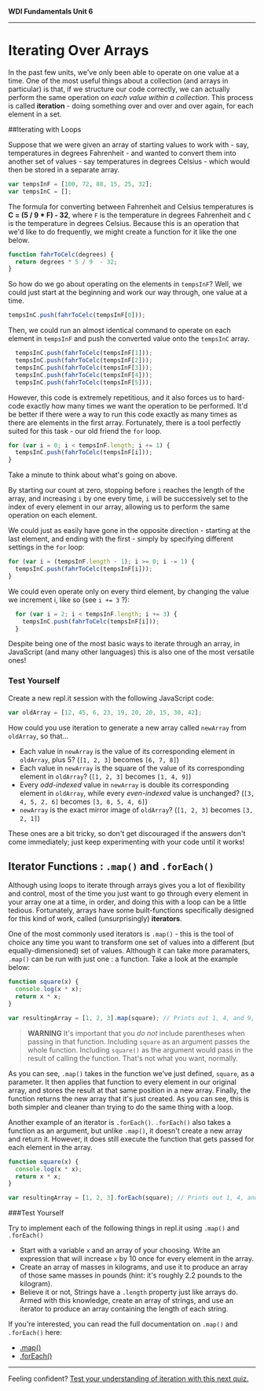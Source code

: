 **WDI Fundamentals Unit 6**

---

# Iterating Over Arrays

In the past few units, we've only been able to operate on one value at a time. One of the most useful things about a collection (and arrays in particular) is that, if we structure our code correctly, we can actually perform the same operation on *each value within a collection*. This process is called **iteration** - doing something over and over and over again, for each element in a set.

##Iterating with Loops

Suppose that we were given an array of starting values to work with - say, temperatures in degrees Fahrenheit - and wanted to convert them into another set of values - say temperatures in degrees Celsius - which would then be stored in a separate array.

```javascript
var tempsInF = [100, 72, 88, 15, 25, 32];
var tempsInC = [];
```

The formula for converting between Fahrenheit and Celsius temperatures is **C = (5 / 9 * F)  - 32**, where `F` is the temperature in degrees Fahrenheit and `C` is the temperature in degrees Celsius. Because this is an operation that we'd like to do frequently, we might create a function for it like the one below.

```javascript
function fahrToCelc(degrees) {
  return degrees * 5 / 9  - 32;
}
```
So how do we go about operating on the elements in `tempsInF`? Well, we could just start at the beginning and work our way through, one value at a time.
```javascript
tempsInC.push(fahrToCelc(tempsInF[0]));
```

Then, we could run an almost identical command to operate on each element in `tempsInF` and push the converted value onto the `tempsInC` array.

```javascript
  tempsInC.push(fahrToCelc(tempsInF[1]));
  tempsInC.push(fahrToCelc(tempsInF[2]));
  tempsInC.push(fahrToCelc(tempsInF[3]));
  tempsInC.push(fahrToCelc(tempsInF[4]));
  tempsInC.push(fahrToCelc(tempsInF[5]));
```

However, this code is extremely repetitious, and it also forces us to hard-code exactly how many times we want the operation to be performed. It'd be better if there were a way to run this code exactly as many times as there are elements in the first array. Fortunately, there is a tool perfectly suited for this task - our old friend the `for` loop.

```javascript
for (var i = 0; i < tempsInF.length; i += 1) {
  tempsInC.push(fahrToCelc(tempsInF[i]));
}
```

Take a minute to think about what's going on above.

By starting our count at zero, stopping before `i` reaches the length of the array, and increasing `i` by one every time, `i` will be successively set to the index of every element in our array, allowing us to perform the same operation on each element.

We could just as easily have gone in the opposite direction - starting at the last element, and ending with the first - simply by specifying different settings in the `for` loop:

```javascript
for (var i = (tempsInF.length - 1); i >= 0; i -= 1) {
  tempsInC.push(fahrToCelc(tempsInF[i]));
}
```

We could even operate only on every third element, by changing the value we increment i, like so (see `i += 3` ?):

```javascript
  for (var i = 2; i < tempsInF.length; i += 3) {
    tempsInC.push(fahrToCelc(tempsInF[i]));
  }
```

Despite being one of the most basic ways to iterate through an array, in JavaScript (and many other languages) this is also one of the most versatile ones!

### Test Yourself

Create a new repl.it session with the following JavaScript code:

```javascript
var oldArray = [12, 45, 6, 23, 19, 20, 20, 15, 30, 42];
```

How could you use iteration to generate a new array called `newArray` from `oldArray`, so that...
* Each value in `newArray` is the value of its corresponding element in `oldArray`, plus 5? (`[1, 2, 3]` becomes `[6, 7, 8]`)
* Each value in `newArray` is the square of the value of its corresponding element in `oldArray`? (`[1, 2, 3]` becomes `[1, 4, 9]`)
* Every *odd-indexed* value in `newArray` is double its corresponding element in `oldArray`, while every *even-indexed* value is unchanged? (`[3, 4, 5, 2, 6]` becomes `[3, 8, 5, 4, 6]`)
* `newArray` is the exact mirror image of `oldArray`? (`[1, 2, 3]` becomes `[3, 2, 1]`)

These ones are a bit tricky, so don't get discouraged if the answers don't come immediately; just keep experimenting with your code until it works!

## Iterator Functions : `.map()` and `.forEach()`

Although using loops to iterate through arrays gives you a lot of flexibility and control, most of the time you just want to go through every element in your array one at a time, in order, and doing this with a loop can be a little tedious. Fortunately, arrays have some built-functions specifically designed for this kind of work, called (unsurprisingly) **iterators**.

One of the most commonly used iterators is `.map()` - this is the tool of choice any time you want to transform one set of values into a different (but equally-dimensioned) set of values. Although it can take more paramaters, `.map()` can be run with just one : a function. Take a look at the example below:

```javascript
function square(x) {
  console.log(x * x);
  return x * x;
}

var resultingArray = [1, 2, 3].map(square); // Prints out 1, 4, and 9, then returns the array [1, 4, 9] and stores it in resultingArray
```

>**WARNING** It's important that you *do not* include parentheses when passing in that function. Including `square` as an argument passes the whole function. Including `square()` as the argument would pass in the result of calling the function. That's not what you want, normally.

As you can see, `.map()` takes in the function we've just defined, `square`, as a parameter. It then applies that function to every element in our original array, and stores the result at that same position in a new array. Finally, the function returns the new array that it's just created. As you can see, this is both simpler and cleaner than trying to do the same thing with a loop.

Another example of an iterator is `.forEach()`. `.forEach()` also takes a function as an argument, but unlike `.map()`, it doesn't create a new array and return it. However, it does still execute the function that gets passed for each element in the array.

```javascript
function square(x) {
  console.log(x * x);
  return x * x;
}

var resultingArray = [1, 2, 3].forEach(square); // Prints out 1, 4, and 9, but doesn't return an array. This means resultingArray is undefined :(
```

###Test Yourself

Try to implement each of the following things in repl.it using `.map()` and `.forEach()`
* Start with a variable `x` and an array of your choosing. Write an expression that will increase `x` by 10 once for every element in the array.
* Create an array of masses in kilograms, and use it to produce an array of those same masses in pounds (hint: it's roughly 2.2 pounds to the kilogram).
* Believe it or not, Strings have a `.length` property just like arrays do. Armed with this knowledge, create an array of strings, and use an iterator to produce an array containing the length of each string.

If you're interested, you can read the full documentation on `.map()` and `.forEach()` here:
* [.map()](https://developer.mozilla.org/en-US/docs/Web/JavaScript/Reference/Global_Objects/Array/map)
* [.forEach()](https://developer.mozilla.org/en-US/docs/Web/JavaScript/Reference/Global_Objects/Array/forEach)

---
Feeling confident? [Test your understanding of iteration with this next quiz.](06_quiz.md)
